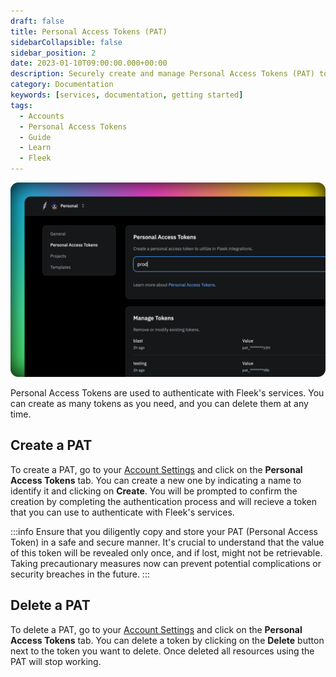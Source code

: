 ```yaml
---
draft: false
title: Personal Access Tokens (PAT)
sidebarCollapsible: false
sidebar_position: 2
date: 2023-01-10T09:00:00.000+00:00
description: Securely create and manage Personal Access Tokens (PAT) to authenticate with Fleek's services. Easily create and delete tokens as needed.
category: Documentation
keywords: [services, documentation, getting started]
tags:
  - Accounts
  - Personal Access Tokens
  - Guide
  - Learn
  - Fleek
---
```


![](../images/pat-ui.png)

Personal Access Tokens are used to authenticate with Fleek's services. You can create as many tokens as you need, and you can delete them at any time.

## Create a PAT

To create a PAT, go to your [Account Settings](https://app.fleek.xyz/profile/settings) and click on the **Personal Access Tokens** tab. You can create a new one by indicating a name to identify it and clicking on **Create**. You will be prompted to confirm the creation by completing the authentication process and will recieve a token that you can use to authenticate with Fleek's services.

:::info
Ensure that you diligently copy and store your PAT (Personal Access Token) in a safe and secure manner. It's crucial to understand that the value of this token will be revealed only once, and if lost, might not be retrievable. Taking precautionary measures now can prevent potential complications or security breaches in the future.
:::

## Delete a PAT

To delete a PAT, go to your [Account Settings](https://app.fleek.xyz/profile/settings) and click on the **Personal Access Tokens** tab. You can delete a token by clicking on the **Delete** button next to the token you want to delete. Once deleted all resources using the PAT will stop working.
